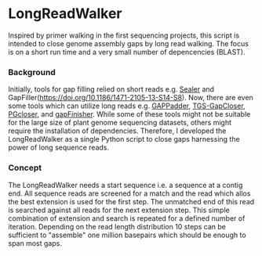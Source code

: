 # LongReadWalker

Inspired by primer walking in the first sequencing projects, this script is intended to close genome assembly gaps by long read walking. The focus is on a short run time and a very small number of depencencies (BLAST).


### Background ###

Initially, tools for gap filling relied on short reads e.g. [Sealer](https://doi.org/10.1186/s12859-015-0663-4) and GapFiller(https://doi.org/10.1186/1471-2105-13-S14-S8). Now, there are even some tools which can utilize long reads e.g. [GAPPadder](https://doi.org/10.1186/s12864-019-5703-4), [TGS-GapCloser](https://doi.org/10.1093/gigascience/giaa094), [PGcloser](https://doi.org/10.1177%2F1176934320913859), and [gapFinisher](https://doi.org/10.1371/journal.pone.0216885). While some of these tools might not be suitable for the large size of plant genome sequencing datasets, others might require the installation of dependencies. Therefore, I developed the LongReadWalker as a single Python script to close gaps harnessing the power of long sequence reads.

### Concept ###

The LongReadWalker needs a start sequence i.e. a sequence at a contig end. All sequence reads are screened for a match and the read which allos the best extension is used for the first step. The unmatched end of this read is searched against all reads for the next extension step. This simple combination of extension and search is repeated for a defined number of iteration. Depending on the read length distribution 10 steps can be sufficient to "assemble" one million basepairs which should be enough to span most gaps.


